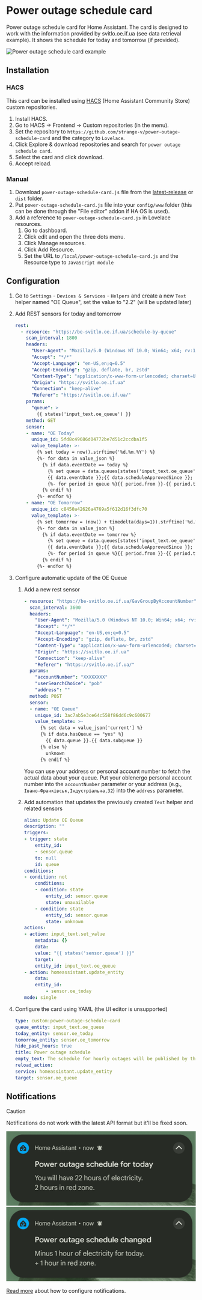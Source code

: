# Power outage schedule card

Power outage schedule card for Home Assistant. The card is designed to work with the information provided by svitlo.oe.if.ua (see data retrieval example). It shows the schedule for today and tomorrow (if provided).

![Power outage schedule card example](/images/POS.gif)

## Installation

### HACS

This card can be installed using [HACS](https://hacs.xyz/) (Home Assistant Community Store) custom repositories.

1. Install HACS.
1. Go to HACS -> Frontend -> Custom repositories (in the menu).
1. Set the repository to `https://github.com/strange-v/power-outage-schedule-card` and the category to `Lovelace`.
1. Click Explore & download repositories and search for `power outage schedule card`.
1. Select the card and click download.
1. Accept reload.

### Manual

1. Download `power-outage-schedule-card.js` file from the [latest-release](https://github.com/strange-v/power-outage-schedule-card/releases/latest) or `dist` folder.
1. Put `power-outage-schedule-card.js` file into your `config/www` folder (this can be done through the "File editor" addon if HA OS is used).
1. Add a reference to `power-outage-schedule-card.js` in Lovelace resources.
   1. Go to dashboard.
   2. Click edit and open the three dots menu.
   3. Click Manage resources.
   4. Click Add Resource.
   5. Set the URL to `/local/power-outage-schedule-card.js` and the Resource type to `JavaScript module`

## Configuration

1. Go to `Settings` - `Devices & Services` - `Helpers` and create a new `Text` helper named "OE Queue",  set the value to "2.2" (will be updated later)
1. Add REST sensors for today and tomorrow

    ```yaml
    rest:
      - resource: "https://be-svitlo.oe.if.ua/schedule-by-queue"
        scan_interval: 1800
        headers:
          "User-Agent": "Mozilla/5.0 (Windows NT 10.0; Win64; x64; rv:126.0) Gecko/20100101 Firefox/126.0"
          "Accept": "*/*"
          "Accept-Language": "en-US,en;q=0.5"
          "Accept-Encoding": "gzip, deflate, br, zstd"
          "Content-Type": "application/x-www-form-urlencoded; charset=UTF-8"
          "Origin": "https://svitlo.oe.if.ua"
          "Connection": "keep-alive"
          "Referer": "https://svitlo.oe.if.ua/"
        params:
          "queue": >
            {{ states('input_text.oe_queue') }}
        method: GET
        sensor:
        - name: "OE Today"
          unique_id: 5fd8c49686d04772be7d51c2ccdba1f5
          value_template: >-
            {% set today = now().strftime('%d.%m.%Y') %}
            {%- for data in value_json %}
              {% if data.eventDate == today %}
                {% set queue = data.queues[states('input_text.oe_queue')] %}
                {{ data.eventDate }};{{ data.scheduleApprovedSince }};
                {%- for period in queue %}{{ period.from }}-{{ period.to }}-{{ period.status }};{%- endfor %}
              {% endif %}
            {%- endfor %}
        - name: "OE Tomorrow"
          unique_id: c8450a42626a4769a5f612d16f3dfc70
          value_template: >-
            {% set tomorrow = (now() + timedelta(days=1)).strftime('%d.%m.%Y') %}
            {%- for data in value_json %}
              {% if data.eventDate == tomorrow %}
                {% set queue = data.queues[states('input_text.oe_queue')] %}
                {{ data.eventDate }};{{ data.scheduleApprovedSince }};
                {%- for period in queue %}{{ period.from }}-{{ period.to }}-{{ period.status }};{%- endfor %}
              {% endif %}
            {%- endfor %}
    ```

1. Configure automatic update of the OE Queue
    1. Add a new rest sensor

        ```yaml
        - resource: "https://be-svitlo.oe.if.ua/GavGroupByAccountNumber"
          scan_interval: 3600
          headers:
            "User-Agent": "Mozilla/5.0 (Windows NT 10.0; Win64; x64; rv:126.0) Gecko/20100101 Firefox/126.0"
            "Accept": "*/*"
            "Accept-Language": "en-US,en;q=0.5"
            "Accept-Encoding": "gzip, deflate, br, zstd"
            "Content-Type": "application/x-www-form-urlencoded; charset=UTF-8"
            "Origin": "https://svitlo.oe.if.ua"
            "Connection": "keep-alive"
            "Referer": "https://svitlo.oe.if.ua/"
          params:
            "accountNumber": "XXXXXXXX"
            "userSearchChoice": "pob"
            "address": ""
          method: POST
          sensor:
          - name: "OE Queue"
            unique_id: 3ac7ab5e3ce64c558f86dd6c9c600677
            value_template: >-
              {% set data = value_json['current'] %}
              {% if data.hasQueue == "yes" %}
                {{ data.queue }}.{{ data.subqueue }}
              {% else %}
                unknown
              {% endif %}
        ```

        You can use your address or personal account number to fetch the actual data about your queue.
        Put your oblenergo personal account number into the `accountNumber` parameter or your address (e.g., `Івано-Франківськ,Індустріальна,32`) into the `address` parameter.
    1. Add automation that updates the previously created `Text` helper and related sensors

        ```yaml
        alias: Update OE Queue
        description: ""
        triggers:
        - trigger: state
            entity_id:
            - sensor.queue
            to: null
            id: queue
        conditions:
        - condition: not
            conditions:
            - condition: state
                entity_id: sensor.queue
                state: unavailable
            - condition: state
                entity_id: sensor.queue
                state: unknown
        actions:
        - action: input_text.set_value
            metadata: {}
            data:
            value: "{{ states('sensor.queue') }}"
            target:
            entity_id: input_text.oe_queue
        - action: homeassistant.update_entity
            data:
            entity_id:
                - sensor.oe_today
        mode: single
        ```

1. Configure the card using YAML (the UI editor is unsupported)

    ```yaml
    type: custom:power-outage-schedule-card
    queue_entity: input_text.oe_queue
    today_entity: sensor.oe_today
    tomorrow_entity: sensor.oe_tomorrow
    hide_past_hours: true
    title: Power outage schedule
    empty_text: The schedule for hourly outages will be published by the end of the day.
    reload_action:
    service: homeassistant.update_entity
    target: sensor.oe_queue
    ```

## Notifications

> [!CAUTION]
> Notifications do not work with the latest API format but it'll be fixed soon.

![Notification: power outage schedule added](/images/notification_schedule_added.png) ![Notification: power outage schedule changed](/images/notification_schedule_changed.png)

[Read more](/notifications/) about how to configure notifications.

